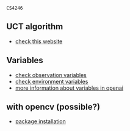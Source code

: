  ```
 CS4246
```
## UCT algorithm 
* [check this website](http://mcts.ai/about/)

## Variables

* [check observation variables](https://gym.openai.com/docs/#observations)
* [check environment variables](https://gym.openai.com/docs/#environments)
* [more information about variables in openai](https://www.oreilly.com/learning/introduction-to-reinforcement-learning-and-openai-gym)

## with opencv (possible?)

* [package installation](https://stackoverflow.com/a/49418886/9243701)



